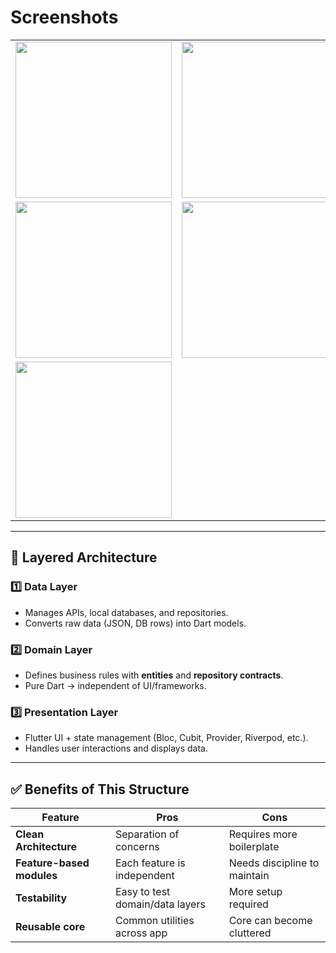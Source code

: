 # Screenshots

<table>
  <tr>
    <td><img src="https://github.com/user-attachments/assets/c769e596-99df-4f26-87cb-a380e9ea85f2" width="250"></td>
    <td><img src="https://github.com/user-attachments/assets/f60be3d5-3abe-44cf-bd23-631ed2f5bb48" width="250"></td>
    <td><img src="https://github.com/user-attachments/assets/4536656e-e5f2-42bd-a5fe-fa961502cf19" width="250"></td>
  </tr>
  <tr>
    <td><img src="https://github.com/user-attachments/assets/363b7996-7b7b-4a01-a180-7abb13ebb8da" width="250"></td>
    <td><img src="https://github.com/user-attachments/assets/bede7d1d-2d93-4e6a-9b9c-1109722b62e1" width="250"></td>
    <td><img src="https://github.com/user-attachments/assets/6a92df8f-cb22-472a-9571-58b06ed309d3" width="250"></td>
  </tr>
  <tr>
    <td><img src="https://github.com/user-attachments/assets/477cedd1-c8d2-4468-8175-a126229facd3" width="250"></td>
  </tr>
</table>


---

## 🧩 Layered Architecture

### 1️⃣ Data Layer
- Manages APIs, local databases, and repositories.
- Converts raw data (JSON, DB rows) into Dart models.

### 2️⃣ Domain Layer
- Defines business rules with **entities** and **repository contracts**.
- Pure Dart → independent of UI/frameworks.

### 3️⃣ Presentation Layer
- Flutter UI + state management (Bloc, Cubit, Provider, Riverpod, etc.).
- Handles user interactions and displays data.

---

## ✅ Benefits of This Structure

| Feature | Pros | Cons |
|---------|------|------|
| **Clean Architecture** | Separation of concerns | Requires more boilerplate |
| **Feature-based modules** | Each feature is independent | Needs discipline to maintain |
| **Testability** | Easy to test domain/data layers | More setup required |
| **Reusable core** | Common utilities across app | Core can become cluttered |



